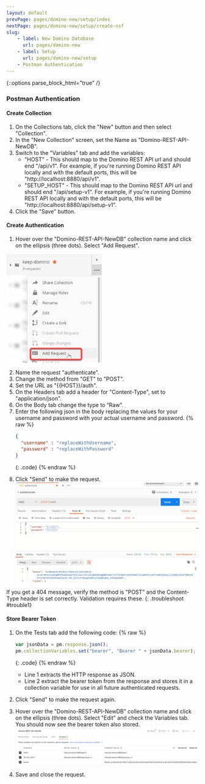 ```yaml
---
layout: default
prevPage: pages/domino-new/setup/index
nextPage: pages/domino-new/setup/create-nsf
slug:
    - label: New Domino Database
      url: pages/domino-new
    - label: Setup
      url: pages/domino-new/setup
    - Postman Authentication
---
```


{::options parse_block_html="true" /}

### Postman Authentication

#### Create Collection

1. On the Collections tab, click the "New" button and then select "Collection".
2. In the "New Collection" screen, set the Name as "Domino-REST-API-NewDB".  
3. Switch to the "Variables" tab and add the variables:
   - "HOST" - This should map to the Domino REST API url and should end "/api/v1". For example, if you're running Domino REST API locally and with the default ports, this will be "http://localhost:8880/api/v1".
   - "SETUP_HOST" - This should map to the Domino REST API url and should end "/api/setup-v1". For example, if you're running Domino REST API locally and with the default ports, this will be "http://localhost:8880/api/setup-v1".
4. Click the "Save" button.

#### Create Authentication

1. Hover over the "Domino-REST-API-NewDB" collection name and click on the ellipsis (three dots). Select "Add Request".  
<img src="../images/setup/add-request.jpg" alt="Postman Add Request" width="250" />

2. Name the request "authenticate".  
3. Change the method from "GET" to "POST".  
4. Set the URL as "&#123;&#123;HOST&#125;&#125;/auth".  
5. On the Headers tab add a header for "Content-Type", set to "application/json".  
6. On the Body tab change the type to “Raw”.
7. Enter the following json in the body replacing the values for your username and password with your actual username and password.
    {% raw %}
    ~~~json
    {
      "username" : "replaceWithUsername",
      "password" : "replaceWithPassword"
    }
    ~~~
     {: .code}
    {% endraw %}
    <p/>
8. Click "Send" to make the request.
![Postman Environment](../images/setup/authentication.jpg)

If you get a 404 message, verify the method is "POST" and the Content-Type header is set correctly. Validation requires these.
{: .troubleshoot #trouble1}

#### Store Bearer Token

1. On the Tests tab add the following code:
    {% raw %}
    ~~~javascript
    var jsonData = pm.response.json();
    pm.collectionVariables.set("bearer", "Bearer " + jsonData.bearer);
    ~~~
    {: .code}
    {% endraw %}

    - Line 1 extracts the HTTP response as JSON.
    - Line 2 extract the bearer token from the response and stores it in a collection variable for use in all future authenticated requests.

2. Click "Send" to make the request again.
3. Hover over the "Domino-REST-API-NewDB" collection name and click on the ellipsis (three dots). Select "Edit" and check the Variables tab. You should now see the bearer token also stored.
![Bearer token](../images/setup/bearer.png)
4. Save and close the request.
